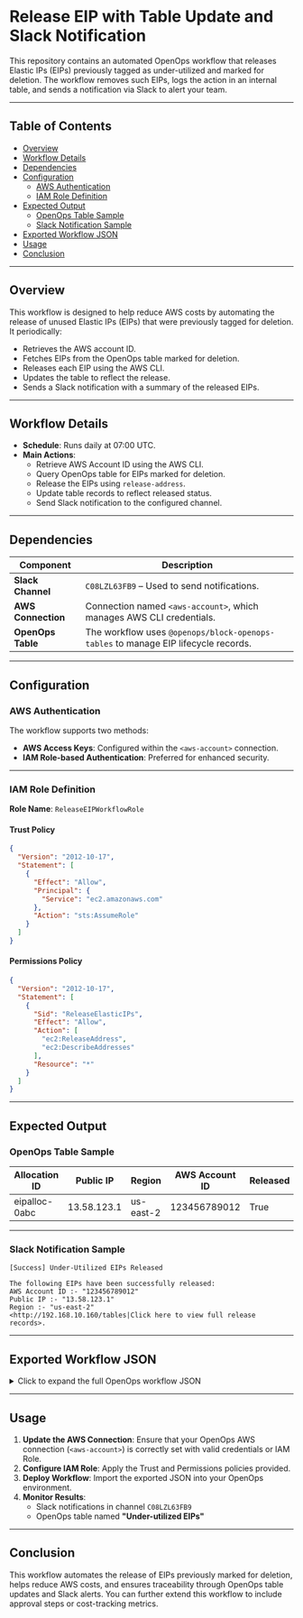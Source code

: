 # Release EIP with Table Update and Slack Notification

This repository contains an automated OpenOps workflow that releases Elastic IPs (EIPs) previously tagged as under-utilized and marked for deletion. The workflow removes such EIPs, logs the action in an internal table, and sends a notification via Slack to alert your team.

---

## Table of Contents

- [Overview](#overview)  
- [Workflow Details](#workflow-details)  
- [Dependencies](#dependencies)  
- [Configuration](#configuration)  
  - [AWS Authentication](#aws-authentication)  
  - [IAM Role Definition](#iam-role-definition)  
- [Expected Output](#expected-output)  
  - [OpenOps Table Sample](#openops-table-sample)  
  - [Slack Notification Sample](#slack-notification-sample)  
- [Exported Workflow JSON](#exported-workflow-json)  
- [Usage](#usage)  
- [Conclusion](#conclusion)

---

## Overview

This workflow is designed to help reduce AWS costs by automating the release of unused Elastic IPs (EIPs) that were previously tagged for deletion. It periodically:
- Retrieves the AWS account ID.
- Fetches EIPs from the OpenOps table marked for deletion.
- Releases each EIP using the AWS CLI.
- Updates the table to reflect the release.
- Sends a Slack notification with a summary of the released EIPs.

---

## Workflow Details

- **Schedule**: Runs daily at 07:00 UTC.  
- **Main Actions**:
  - Retrieve AWS Account ID using the AWS CLI.
  - Query OpenOps table for EIPs marked for deletion.
  - Release the EIPs using `release-address`.
  - Update table records to reflect released status.
  - Send Slack notification to the configured channel.

---

## Dependencies

| Component          | Description                                                    |
|--------------------|----------------------------------------------------------------|
| **Slack Channel**  | `C08LZL63FB9` – Used to send notifications.                    |
| **AWS Connection** | Connection named `<aws-account>`, which manages AWS CLI credentials. |
| **OpenOps Table**  | The workflow uses `@openops/block-openops-tables` to manage EIP lifecycle records. |

---

## Configuration

### AWS Authentication

The workflow supports two methods:
- **AWS Access Keys**: Configured within the `<aws-account>` connection.
- **IAM Role-based Authentication**: Preferred for enhanced security.

---

### IAM Role Definition

**Role Name**: `ReleaseEIPWorkflowRole`

#### Trust Policy

```json
{
  "Version": "2012-10-17",
  "Statement": [
    {
      "Effect": "Allow",
      "Principal": {
        "Service": "ec2.amazonaws.com"
      },
      "Action": "sts:AssumeRole"
    }
  ]
}
```

#### Permissions Policy

```json
{
  "Version": "2012-10-17",
  "Statement": [
    {
      "Sid": "ReleaseElasticIPs",
      "Effect": "Allow",
      "Action": [
        "ec2:ReleaseAddress",
        "ec2:DescribeAddresses"
      ],
      "Resource": "*"
    }
  ]
}
```

---

## Expected Output

### OpenOps Table Sample

| Allocation ID  | Public IP    | Region     | AWS Account ID | Released |
|----------------|--------------|------------|----------------|----------|
| eipalloc-0abc  | 13.58.123.1  | us-east-2  | 123456789012   | True     |

---

### Slack Notification Sample

```
[Success] Under-Utilized EIPs Released

The following EIPs have been successfully released:
AWS Account ID :- "123456789012"
Public IP :- "13.58.123.1"
Region :- "us-east-2"
<http://192.168.10.160/tables|Click here to view full release records>.
```

---

## Exported Workflow JSON

<details>
<summary>Click to expand the full OpenOps workflow JSON</summary>

```json
{
  "created": "1746448888888",
  "updated": "1746448888888",
  "name": "Release EIP with table update",
  "template": {
    "displayName": "Release EIP with table update",
    "trigger": {
      "type": "TRIGGER",
      "settings": {
        "blockName": "@openops/block-schedule",
        "blockVersion": "~0.1.5",
        "input": {
          "timezone": "UTC",
          "hour_of_the_day": 7,
          "run_on_weekends": true
        }
      },
      "nextAction": {
        "type": "BLOCK",
        "settings": {
          "blockName": "@openops/block-aws",
          "actionName": "aws_cli",
          "input": {
            "auth": "{{connections['<aws-account>']}}",
            "commandToRun": "aws sts get-caller-identity --query \"Account\" --output text"
          }
        },
        "nextAction": {
          "type": "BLOCK",
          "settings": {
            "blockName": "@openops/block-openops-tables",
            "actionName": "get_records",
            "input": {
              "tableName": "Under-utilized EIPs",
              "filters": [
                {
                  "fieldName": "Marked For Deletion",
                  "operation": "EQUALS",
                  "value": true
                }
              ]
            }
          },
          "nextAction": {
            "type": "LOOP_ON_ITEMS",
            "settings": {
              "items": "{{step_2}}"
            },
            "firstLoopAction": {
              "type": "BLOCK",
              "settings": {
                "blockName": "@openops/block-aws",
                "actionName": "aws_cli",
                "input": {
                  "commandToRun": "aws ec2 release-address --allocation-id {{step_3['item']['AllocationId']}}"
                }
              },
              "nextAction": {
                "type": "BLOCK",
                "settings": {
                  "blockName": "@openops/block-openops-tables",
                  "actionName": "update_record",
                  "input": {
                    "tableName": "Under-utilized EIPs",
                    "rowPrimaryKey": {
                      "rowPrimaryKey": "{{step_3['item']['AllocationId']}}"
                    },
                    "fieldsProperties": {
                      "fieldsProperties": [
                        {
                          "fieldName": "Released",
                          "newFieldValue": {
                            "newFieldValue": true
                          }
                        }
                      ]
                    }
                  }
                },
                "nextAction": {
                  "type": "BLOCK",
                  "settings": {
                    "blockName": "@openops/block-slack",
                    "actionName": "send_slack_message",
                    "input": {
                      "auth": "{{connections['slack-Openops']}}",
                      "conversationId": "C08LZL63FB9",
                      "text": {
                        "text": "The following EIPs have been successfully released:\nAWS Account ID :- \" {{step_2}} \"\nPublic IP :- \"{{step_3['item']['PublicIp']}}\"\nRegion :- \"{{step_3['item']['Region']}}\"\n<http://192.168.10.160/tables|Click here to view full release records>."
                      },
                      "headerText": {
                        "headerText": "[Success] Under-Utilized EIPs Released"
                      }
                    }
                  }
                }
              }
            }
          }
        }
      }
    }
  }
}
```

</details>

---

## Usage

1. **Update the AWS Connection**: Ensure that your OpenOps AWS connection (`<aws-account>`) is correctly set with valid credentials or IAM Role.  
2. **Configure IAM Role**: Apply the Trust and Permissions policies provided.  
3. **Deploy Workflow**: Import the exported JSON into your OpenOps environment.  
4. **Monitor Results**:
   - Slack notifications in channel `C08LZL63FB9`
   - OpenOps table named **"Under-utilized EIPs"**

---

## Conclusion

This workflow automates the release of EIPs previously marked for deletion, helps reduce AWS costs, and ensures traceability through OpenOps table updates and Slack alerts. You can further extend this workflow to include approval steps or cost-tracking metrics.
